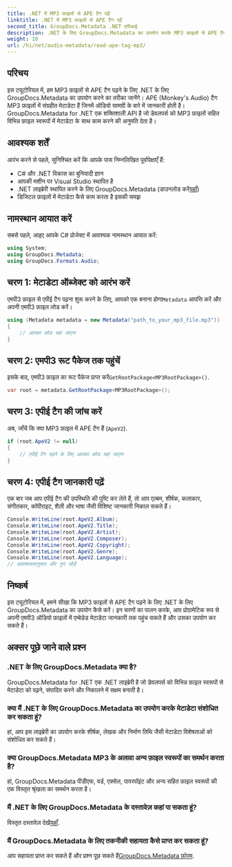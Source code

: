 ```yaml
---
title: .NET में MP3 फ़ाइलों से APE टैग पढ़ें
linktitle: .NET में MP3 फ़ाइलों से APE टैग पढ़ें
second_title: GroupDocs.Metadata .NET एपीआई
description: .NET के लिए GroupDocs.Metadata का उपयोग करके MP3 फ़ाइलों से APE टैग पढ़ना सीखें। चरण-दर-चरण मार्गदर्शन के साथ C# में मेटाडेटा निष्कर्षण का अन्वेषण करें।
weight: 10
url: /hi/net/audio-metadata/read-ape-tag-mp3/
---
```

## परिचय
इस ट्यूटोरियल में, हम MP3 फ़ाइलों से APE टैग पढ़ने के लिए .NET के लिए GroupDocs.Metadata का उपयोग करने का तरीका जानेंगे। APE (Monkey's Audio) टैग MP3 फ़ाइलों में संग्रहीत मेटाडेटा हैं जिनमें ऑडियो सामग्री के बारे में जानकारी होती है। GroupDocs.Metadata for .NET एक शक्तिशाली API है जो डेवलपर्स को MP3 फ़ाइलों सहित विभिन्न फ़ाइल स्वरूपों में मेटाडेटा के साथ काम करने की अनुमति देता है।
## आवश्यक शर्तें
आरंभ करने से पहले, सुनिश्चित करें कि आपके पास निम्नलिखित पूर्वापेक्षाएँ हैं:
- C# और .NET विकास का बुनियादी ज्ञान
- आपकी मशीन पर Visual Studio स्थापित है
-  .NET लाइब्रेरी स्थापित करने के लिए GroupDocs.Metadata (डाउनलोड करें[यहाँ](https://releases.groupdocs.com/metadata/net/))
- डिजिटल फ़ाइलों में मेटाडेटा कैसे काम करता है इसकी समझ

## नामस्थान आयात करें
सबसे पहले, आइए आपके C# प्रोजेक्ट में आवश्यक नामस्थान आयात करें:
```csharp
using System;
using GroupDocs.Metadata;
using GroupDocs.Formats.Audio;
```
## चरण 1: मेटाडेटा ऑब्जेक्ट को आरंभ करें
 एमपी3 फ़ाइल से एपीई टैग पढ़ना शुरू करने के लिए, आपको एक बनाना होगा`Metadata` आपत्ति करें और अपनी एमपी3 फ़ाइल लोड करें।
```csharp
using (Metadata metadata = new Metadata("path_to_your_mp3_file.mp3"))
{
    // आपका कोड यहां जाएगा
}
```
## चरण 2: एमपी3 रूट पैकेज तक पहुंचें
 इसके बाद, एमपी3 फ़ाइल का रूट पैकेज प्राप्त करें`GetRootPackage<MP3RootPackage>()`.
```csharp
var root = metadata.GetRootPackage<MP3RootPackage>();
```
## चरण 3: एपीई टैग की जांच करें
अब, जाँचें कि क्या MP3 फ़ाइल में APE टैग हैं (`ApeV2`).
```csharp
if (root.ApeV2 != null)
{
    // एपीई टैग पढ़ने के लिए आपका कोड यहां जाएगा
}
```
## चरण 4: एपीई टैग जानकारी पढ़ें
एक बार जब आप एपीई टैग की उपस्थिति की पुष्टि कर लेते हैं, तो आप एल्बम, शीर्षक, कलाकार, संगीतकार, कॉपीराइट, शैली और भाषा जैसी विशिष्ट जानकारी निकाल सकते हैं।
```csharp
Console.WriteLine(root.ApeV2.Album);
Console.WriteLine(root.ApeV2.Title);
Console.WriteLine(root.ApeV2.Artist);
Console.WriteLine(root.ApeV2.Composer);
Console.WriteLine(root.ApeV2.Copyright);
Console.WriteLine(root.ApeV2.Genre);
Console.WriteLine(root.ApeV2.Language);
// आवश्यकतानुसार और गुण जोड़ें
```

## निष्कर्ष
इस ट्यूटोरियल में, हमने सीखा कि MP3 फ़ाइलों से APE टैग पढ़ने के लिए .NET के लिए GroupDocs.Metadata का उपयोग कैसे करें। इन चरणों का पालन करके, आप प्रोग्रामेटिक रूप से अपनी एमपी3 ऑडियो फ़ाइलों में एम्बेडेड मेटाडेटा जानकारी तक पहुंच सकते हैं और उसका उपयोग कर सकते हैं।

## अक्सर पूछे जाने वाले प्रश्न
### .NET के लिए GroupDocs.Metadata क्या है?
GroupDocs.Metadata for .NET एक .NET लाइब्रेरी है जो डेवलपर्स को विभिन्न फ़ाइल स्वरूपों से मेटाडेटा को पढ़ने, संपादित करने और निकालने में सक्षम बनाती है।
### क्या मैं .NET के लिए GroupDocs.Metadata का उपयोग करके मेटाडेटा संशोधित कर सकता हूं?
हां, आप इस लाइब्रेरी का उपयोग करके शीर्षक, लेखक और निर्माण तिथि जैसी मेटाडेटा विशेषताओं को संशोधित कर सकते हैं।
### क्या GroupDocs.Metadata MP3 के अलावा अन्य फ़ाइल स्वरूपों का समर्थन करता है?
हां, GroupDocs.Metadata पीडीएफ, वर्ड, एक्सेल, पावरपॉइंट और अन्य सहित फ़ाइल स्वरूपों की एक विस्तृत श्रृंखला का समर्थन करता है।
### मैं .NET के लिए GroupDocs.Metadata के दस्तावेज़ कहां पा सकता हूं?
 विस्तृत दस्तावेज़ देखें[यहाँ](https://tutorials.groupdocs.com/metadata/net/).
### मैं GroupDocs.Metadata के लिए तकनीकी सहायता कैसे प्राप्त कर सकता हूं?
 आप सहायता प्राप्त कर सकते हैं और प्रश्न पूछ सकते हैं[GroupDocs.Metadata फ़ोरम](https://forum.groupdocs.com/c/metadata/14).